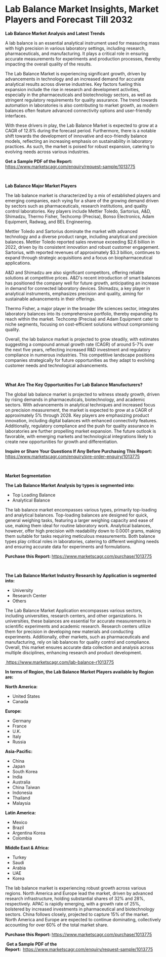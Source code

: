 <p><h1>Lab Balance Market Insights, Market Players and Forecast Till 2032</h1></p><p><strong>Lab Balance Market Analysis and Latest Trends</strong></p>
<p><p>A lab balance is an essential analytical instrument used for measuring mass with high precision in various laboratory settings, including research, pharmaceuticals, and manufacturing. It plays a critical role in ensuring accurate measurements for experiments and production processes, thereby impacting the overall quality of the results.</p><p>The Lab Balance Market is experiencing significant growth, driven by advancements in technology and an increased demand for accurate analytical results across diverse industries. Key factors fueling this expansion include the rise in research and development activities, especially in the pharmaceuticals and biotechnology sectors, as well as stringent regulatory requirements for quality assurance. The trend towards automation in laboratories is also contributing to market growth, as modern balances often feature advanced connectivity options and user-friendly interfaces.</p><p>With these drivers in play, the Lab Balance Market is expected to grow at a CAGR of 12.8% during the forecast period. Furthermore, there is a notable shift towards the development of innovative and eco-friendly balance models, reflecting an increasing emphasis on sustainability in laboratory practices. As such, the market is poised for robust expansion, catering to evolving needs across various industries.</p></p>
<p><strong>Get a Sample PDF of the Report:&nbsp;</strong> <a href="https://www.marketscagr.com/enquiry/request-sample/1013775?utm_campaign=3291&utm_medium=2&utm_source=Github&utm_content=ia&utm_term=16042025&utm_id=lab-balance">https://www.marketscagr.com/enquiry/request-sample/1013775</a></p>
<p>&nbsp;</p>
<p><strong>Lab Balance Major Market Players</strong></p>
<p><p>The lab balance market is characterized by a mix of established players and emerging companies, each vying for a share of the growing demand driven by sectors such as pharmaceuticals, research institutions, and quality control laboratories. Key players include Mettler Toledo, Sartorius, A&D, Shimadzu, Thermo Fisher, Techcomp (Precisa), Bonso Electronics, Adam Equipment, Radwag, and BEL Engineering.</p><p>Mettler Toledo and Sartorius dominate the market with advanced technology and a diverse product range, including analytical and precision balances. Mettler Toledo reported sales revenue exceeding $2.6 billion in 2022, driven by its consistent innovation and robust customer engagement. Sartorius, with reported revenues of approximately $3.3 billion, continues to expand through strategic acquisitions and a focus on biopharmaceutical applications.</p><p>A&D and Shimadzu are also significant competitors, offering reliable solutions at competitive prices. A&D's recent introduction of smart balances has positioned the company well for future growth, anticipating an increase in demand for connected laboratory devices. Shimadzu, a key player in analytical instruments, emphasizes precision and quality, aiming for sustainable advancements in their offerings.</p><p>Thermo Fisher, a major player in the broader life sciences sector, integrates laboratory balances into its comprehensive portfolio, thereby expanding its reach within the market. Techcomp (Precisa) and Adam Equipment cater to niche segments, focusing on cost-efficient solutions without compromising quality.</p><p>Overall, the lab balance market is projected to grow steadily, with estimates suggesting a compound annual growth rate (CAGR) of around 5-7% over the next five years, reflecting increased R&D investment and regulatory compliance in numerous industries. This competitive landscape positions companies strategically for future opportunities as they adapt to evolving customer needs and technological advancements.</p></p>
<p>&nbsp;</p>
<p><strong>What Are The Key Opportunities For Lab Balance Manufacturers?</strong></p>
<p><p>The global lab balance market is projected to witness steady growth, driven by rising demands in pharmaceuticals, biotechnology, and academic sectors. With advancements in analytical techniques and increased focus on precision measurement, the market is expected to grow at a CAGR of approximately 5% through 2028. Key players are emphasizing product innovation, including digital balances with enhanced connectivity features. Additionally, regulatory compliance and the push for quality assurance in laboratories are further propelling market expansion. The future outlook is favorable, with emerging markets and technological integrations likely to create new opportunities for growth and differentiation.</p></p>
<p><strong>Inquire or Share Your Questions If Any Before Purchasing This Report:</strong> <a href="https://www.marketscagr.com/enquiry/pre-order-enquiry/1013775?utm_campaign=3291&utm_medium=2&utm_source=Github&utm_content=ia&utm_term=16042025&utm_id=lab-balance">https://www.marketscagr.com/enquiry/pre-order-enquiry/1013775</a></p>
<p>&nbsp;</p>
<p><strong>Market Segmentation</strong></p>
<p><strong>The Lab Balance Market Analysis by types is segmented into:</strong></p>
<p><ul><li>Top Loading Balance</li><li>Analytical Balance</li></ul></p>
<p><p>The lab balance market encompasses various types, primarily top-loading and analytical balances. Top-loading balances are designed for quick, general weighing tasks, featuring a larger weighing capacity and ease of use, making them ideal for routine laboratory work. Analytical balances, however, offer high precision with readability down to 0.0001 grams, making them suitable for tasks requiring meticulous measurements. Both balance types play critical roles in laboratories, catering to different weighing needs and ensuring accurate data for experiments and formulations.</p></p>
<p><strong>Purchase this Report:&nbsp;</strong><a href="https://www.marketscagr.com/purchase/1013775?utm_campaign=3291&utm_medium=2&utm_source=Github&utm_content=ia&utm_term=16042025&utm_id=lab-balance">https://www.marketscagr.com/purchase/1013775</a></p>
<p>&nbsp;</p>
<p><strong>The Lab Balance Market Industry Research by Application is segmented into:</strong></p>
<p><ul><li>University</li><li>Research Center</li><li>Others</li></ul></p>
<p><p>The Lab Balance Market Application encompasses various sectors, including universities, research centers, and other organizations. In universities, these balances are essential for accurate measurements in scientific experiments and academic research. Research centers utilize them for precision in developing new materials and conducting experiments. Additionally, other markets, such as pharmaceuticals and manufacturing, rely on lab balances for quality control and compliance. Overall, this market ensures accurate data collection and analysis across multiple disciplines, enhancing research and product development.</p></p>
<p><a href="https://www.marketscagr.com/lab-balance-r1013775?utm_campaign=3291&utm_medium=2&utm_source=Github&utm_content=ia&utm_term=16042025&utm_id=lab-balance">&nbsp;https://www.marketscagr.com/lab-balance-r1013775</a></p>
<p><strong>In terms of Region, the Lab Balance Market Players available by Region are:</strong></p>
<p>
    <p> <strong> North America: </strong>
        <ul>
            <li>United States</li>
            <li>Canada</li>
        </ul>
        </p> 
    <p> <strong> Europe: </strong>
        <ul>
            <li>Germany</li>
            <li>France</li>
            <li>U.K.</li>
            <li>Italy</li>
            <li>Russia</li>
        </ul>
        </p> 
    <p> <strong> Asia-Pacific: </strong>
        <ul>
            <li>China</li>
            <li>Japan</li>
            <li>South Korea</li>
            <li>India</li>
            <li>Australia</li>
            <li>China Taiwan</li>
            <li>Indonesia</li>
            <li>Thailand</li>
            <li>Malaysia</li>
        </ul>
        </p> 
    <p> <strong> Latin America: </strong>
        <ul>
            <li>Mexico</li>
            <li>Brazil</li>
            <li>Argentina Korea</li>
            <li>Colombia</li>
        </ul>
        </p> 
    <p> <strong> Middle East & Africa: </strong>
        <ul>
            <li>Turkey</li>
            <li>Saudi</li>
            <li>Arabia</li>
            <li>UAE</li>
            <li>Korea</li>
        </ul>
    </p>
    </p>
<p><p>The lab balance market is experiencing robust growth across various regions. North America and Europe lead the market, driven by advanced research infrastructure, holding substantial shares of 32% and 28%, respectively. APAC is rapidly emerging, with a growth rate of 25%, bolstered by increased investments in pharmaceutical and biotechnology sectors. China follows closely, projected to capture 15% of the market. North America and Europe are expected to continue dominating, collectively accounting for over 60% of the total market share.</p></p>
<p><strong>Purchase this Report: </strong><a href="https://www.marketscagr.com/purchase/1013775?utm_campaign=3291&utm_medium=2&utm_source=Github&utm_content=ia&utm_term=16042025&utm_id=lab-balance">https://www.marketscagr.com/purchase/1013775</a></p>
<p>&nbsp;<strong>Get a Sample PDF of the Report:&nbsp;&nbsp;</strong><a href="https://www.marketscagr.com/enquiry/request-sample/1013775?utm_campaign=3291&utm_medium=2&utm_source=Github&utm_content=ia&utm_term=16042025&utm_id=lab-balance">https://www.marketscagr.com/enquiry/request-sample/1013775</a></p>
<p><strong></strong></p>
<p><p></p><p></p><p></p></p>